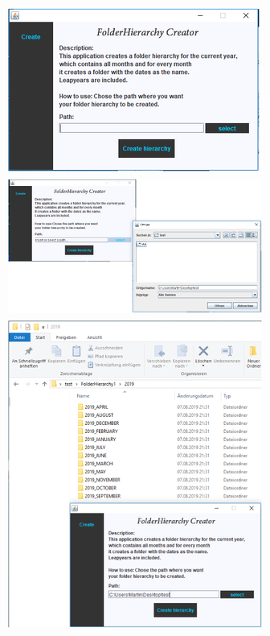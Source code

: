 
 ![step0](https://github.com/MartinJewski/folderHierarchy-Creator/blob/master/pic0.png?raw=true)
 
 ![step1](https://github.com/MartinJewski/folderHierarchy-Creator/blob/master/pic1.png?raw=true)
 
 ![step2](https://github.com/MartinJewski/folderHierarchy-Creator/blob/master/pic2.png?raw=true)
